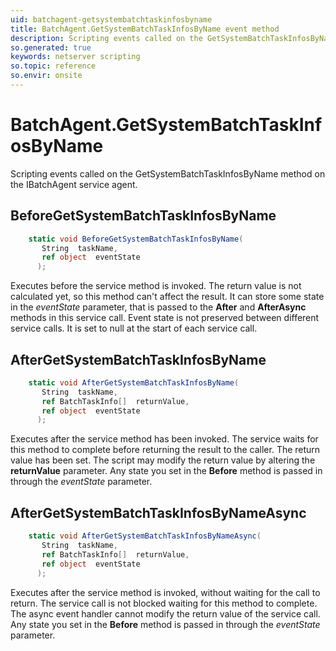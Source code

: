 ```yaml
---
uid: batchagent-getsystembatchtaskinfosbyname
title: BatchAgent.GetSystemBatchTaskInfosByName event method
description: Scripting events called on the GetSystemBatchTaskInfosByName method on the BatchAgent service agent.
so.generated: true
keywords: netserver scripting
so.topic: reference
so.envir: onsite
---
```

# BatchAgent.GetSystemBatchTaskInfosByName

Scripting events called on the <see cref='M:IBatchAgent.GetSystemBatchTaskInfosByName'>GetSystemBatchTaskInfosByName</see> method on the <see cref='IBatchAgent'>IBatchAgent</see>  service agent.

## BeforeGetSystemBatchTaskInfosByName
```cs
    static void BeforeGetSystemBatchTaskInfosByName(
       String  taskName,
       ref object  eventState
      );
```
Executes before the service method is invoked.
The return value is not calculated yet, so this method can't affect the result.
It can store some state in the *eventState* parameter, that is passed to the **After** and **AfterAsync** methods in this service call.
Event state is not preserved between different service calls. It is set to null at the start of each service call.
## AfterGetSystemBatchTaskInfosByName
```cs
    static void AfterGetSystemBatchTaskInfosByName(
       String  taskName,
       ref BatchTaskInfo[]  returnValue,
       ref object  eventState
      );
```
Executes after the service method has been invoked. The service waits for this method to complete before returning the result to the caller.
The return value has been set. The script may modify the return value by altering the **returnValue** parameter.
Any state you set in the **Before** method is passed in through the *eventState* parameter.
## AfterGetSystemBatchTaskInfosByNameAsync
```cs
    static void AfterGetSystemBatchTaskInfosByNameAsync(
       String  taskName,
       ref BatchTaskInfo[]  returnValue,
       ref object  eventState
      );
```
Executes after the service method is invoked, without waiting for the call to return.
The service call is not blocked waiting for this method to complete.
The async event handler cannot modify the return value of the service call.
Any state you set in the **Before** method is passed in through the *eventState* parameter.

